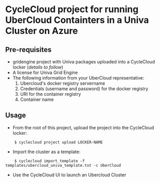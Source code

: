 # CycleCloud project for running UberCloud Containters in a Univa Cluster on Azure

## Pre-requisites
- gridengine project with Univa packages uploaded into a CycleCloud locker (_details to follow_)
- A license for Univa Grid Engine
- The following information from your UberCloud representative:
    1. Ubercloud's docker registry servername
    2. Credentials (username and password) for the docker registry
    3. URI for the container registry
    4. Container name

## Usage
- From the root of this project, upload the project into the CycleCloud locker:
```
    $ cyclecloud project upload LOCKER-NAME
```

- Import the cluster as a template:
```
    $ cyclecloud import_template -f templates/ubercloud_univa_template.txt -c UberCloud
```

- Use the CycleCloud UI to launch an Ubercloud Cluster
